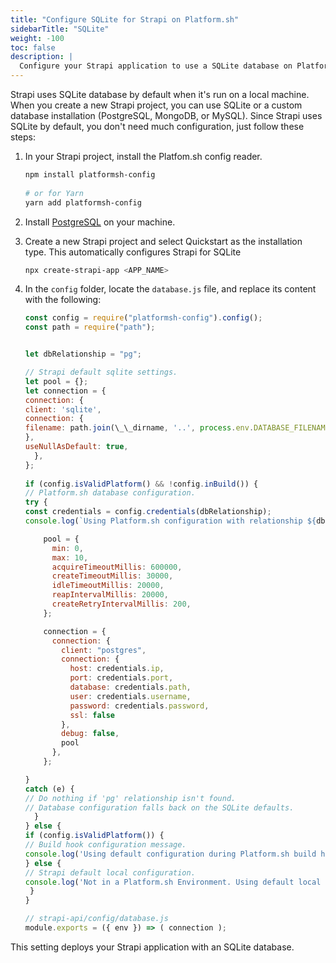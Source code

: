 ```yaml
---
title: "Configure SQLite for Strapi on Platform.sh"
sidebarTitle: "SQLite"
weight: -100
toc: false
description: |
  Configure your Strapi application to use a SQLite database on Platform.sh.
---
```


Strapi uses SQLite database by default when it's run on a local machine.
When you create a new Strapi project, you can use SQLite or a custom database installation (PostgreSQL, MongoDB, or MySQL).
Since Strapi uses SQLite by default, you don't need much configuration, just follow these steps:

1. In your Strapi project, install the Platfom.sh config reader.

   ```bash
   npm install platformsh-config
  
   # or for Yarn
   yarn add platformsh-config
   ```

1. Install [PostgreSQL](https://www.postgresql.org/download/) on your machine.

1. Create a new Strapi project and select Quickstart as the installation type.
   This automatically configures Strapi for SQLite

   ```bash
   npx create-strapi-app <APP_NAME>
   ```

1. In the `config` folder, locate the `database.js` file, and replace its content with the following:

   ```js
   const config = require("platformsh-config").config();
   const path = require("path");


   let dbRelationship = "pg";

   // Strapi default sqlite settings.
   let pool = {};
   let connection = {
   connection: {
   client: 'sqlite',
   connection: {
   filename: path.join(\_\_dirname, '..', process.env.DATABASE_FILENAME || '.tmp/data.db'),
   },
   useNullAsDefault: true,
     },
   };
 
   if (config.isValidPlatform() && !config.inBuild()) {
   // Platform.sh database configuration.
   try {
   const credentials = config.credentials(dbRelationship);
   console.log(`Using Platform.sh configuration with relationship ${dbRelationship}.`);

       pool = {
         min: 0,
         max: 10,
         acquireTimeoutMillis: 600000,
         createTimeoutMillis: 30000,
         idleTimeoutMillis: 20000,
         reapIntervalMillis: 20000,
         createRetryIntervalMillis: 200,
       };

       connection = {
         connection: {
           client: "postgres",
           connection: {
             host: credentials.ip,
             port: credentials.port,
             database: credentials.path,
             user: credentials.username,
             password: credentials.password,
             ssl: false
           },
           debug: false,
           pool
         },
       };

   }
   catch (e) {
   // Do nothing if 'pg' relationship isn't found.
   // Database configuration falls back on the SQLite defaults.
     }
   } else {
   if (config.isValidPlatform()) {
   // Build hook configuration message.
   console.log('Using default configuration during Platform.sh build hook until relationships are available.');
   } else {
   // Strapi default local configuration.
   console.log('Not in a Platform.sh Environment. Using default local sqlite configuration.');
    }
   }

   // strapi-api/config/database.js
   module.exports = ({ env }) => ( connection );
   ```

This setting deploys your Strapi application with an SQLite database.
